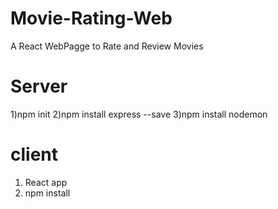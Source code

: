 # Movie-Rating-Web
 A React WebPagge to Rate and Review Movies
# Server 
 1)npm init
 2)npm install express --save
 3)npm install nodemon
# client 
 1) React app
 2) npm install 
 